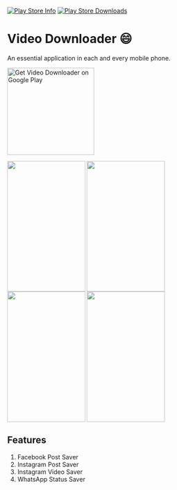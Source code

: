 [![Play Store Info](https://img.shields.io/badge/Play_Store-v1.3-36B0C1.svg?style=flat-square&v=1.3)](https://play.google.com/store/apps/details?id=com.allvideodownloader.socialmedia.videodownloader) [![Play Store Downloads](https://img.shields.io/badge/Downloads-1k+-E04253.svg?style=flat-square)](https://play.google.com/store/apps/details?id=com.allvideodownloader.socialmedia.videodownloader)

# Video Downloader :smile:
An essential application in each and every mobile phone.

[<img src="https://play.google.com/intl/en_us/badges/images/apps/en-play-badge-border.png" width="200" alt="Get Video Downloader on Google Play" />](https://play.google.com/store/apps/details?id=com.allvideodownloader.socialmedia.videodownloader "Get Video Downloader on Google Play")

<img align="left" width="180" height="300" src="https://github.com/capturemathan/VideoDownloader/blob/master/Screenshots/IntroScreen.png">
<img align="center" width="180" height="300" src="https://github.com/capturemathan/VideoDownloader/blob/master/Screenshots/Content.png">
<img align="left" width="180" height="300" src="https://github.com/capturemathan/VideoDownloader/blob/master/Screenshots/PasteLink.png">
<img align="center" width="180" height="300" src="https://github.com/capturemathan/VideoDownloader/blob/master/Screenshots/FinalScreen.png">

## Features
1. Facebook Post Saver</br>
2. Instagram Post Saver</br>
3. Instagram Video Saver</br>
4. WhatsApp Status Saver
